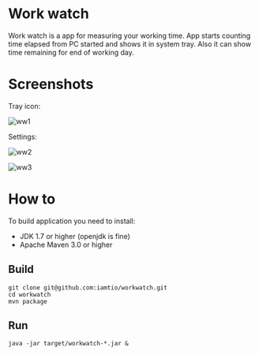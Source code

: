 # Work watch
Work watch is a app for measuring your working time.
App starts counting time elapsed from PC started and shows it in system tray.
Also it can show time remaining for end of working day.

# Screenshots
Tray icon:

![ww1](https://cloud.githubusercontent.com/assets/597141/8105614/52dee40a-1043-11e5-81ce-6cc97fa04371.png)

Settings:

![ww2](https://cloud.githubusercontent.com/assets/597141/8105652/a353a98e-1043-11e5-917e-8bb09d751bd6.png)

![ww3](https://cloud.githubusercontent.com/assets/597141/8105654/ac43396a-1043-11e5-8507-fa544c5cca3d.png)

# How to
To build application you need to install:
- JDK 1.7 or higher (openjdk is fine)
- Apache Maven 3.0 or higher

## Build

    git clone git@github.com:iamtio/workwatch.git
    cd workwatch
    mvn package
    
## Run

    java -jar target/workwatch-*.jar &
